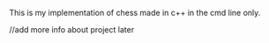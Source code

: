 This is my implementation of chess made in c++ in the cmd line only.


//add more info about project later
